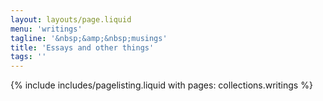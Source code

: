 ```yaml
---
layout: layouts/page.liquid
menu: 'writings'
tagline: '&nbsp;&amp;&nbsp;musings'
title: 'Essays and other things'
tags: ''
---
```

{% include includes/pagelisting.liquid with pages: collections.writings %}
